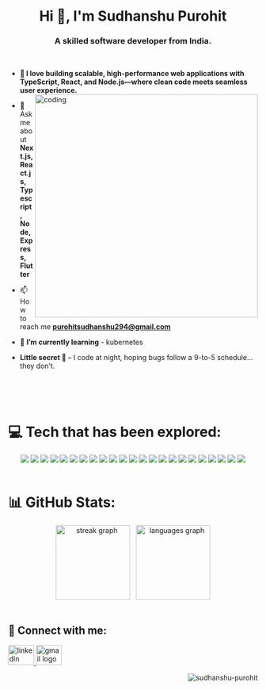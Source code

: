 <h1 align="center">Hi 👋, I'm Sudhanshu Purohit</h1>
<h3 align="center">A skilled software developer from India.</h3>

<br />

- **🔭 I love building scalable, high-performance web applications with TypeScript, React, and Node.js—where clean code meets seamless user experience.**
&nbsp; &nbsp; &nbsp; &nbsp; &nbsp; &nbsp;  <img align="right" alt="coding" width="450" src="https://mir-s3-cdn-cf.behance.net/project_modules/max_1200/81bb4b165684019.640b6038d133e.gif" />  

- 💬 Ask me about **Next.js, React.js, Typescript, Node, Express, Flutter**

- 📫 How to reach me **purohitsudhanshu294@gmail.com**

- 🌱 **I’m currently learning** - kubernetes

-  **Little secret 🤫** – I code at night, hoping bugs follow a 9-to-5 schedule… they don’t.



<br />
<br />
<br />



# 💻 Tech that has been explored:
<div align="center">
  <img src="https://img.shields.io/badge/Next-black?style=for-the-badge&logo=next.js&logoColor=white" />
  <img src="https://img.shields.io/badge/react-%2320232a.svg?style=for-the-badge&logo=react&logoColor=%2361DAFB" />
  <img src="https://img.shields.io/badge/typescript-%23007ACC.svg?style=for-the-badge&logo=typescript&logoColor=white" />
  <img src="https://img.shields.io/badge/javascript-%23323330.svg?style=for-the-badge&logo=javascript&logoColor=%23F7DF1E" />
  <img src="https://img.shields.io/badge/tailwindcss-%2338B2AC.svg?style=for-the-badge&logo=tailwind-css&logoColor=white" />
  <img src="https://img.shields.io/badge/shadcn-ui-%231A202C.svg?style=for-the-badge&logo=shadcn&logoColor=white" />
  <img src="https://img.shields.io/badge/html5-%23E34F26.svg?style=for-the-badge&logo=html5&logoColor=white" />
  <img src="https://img.shields.io/badge/css3-%231572B6.svg?style=for-the-badge&logo=css3&logoColor=white" />
  <img src="https://img.shields.io/badge/node.js-6DA55F?style=for-the-badge&logo=node.js&logoColor=white" />
  <img src="https://img.shields.io/badge/express.js-%23404d59.svg?style=for-the-badge&logo=express&logoColor=%2361DAFB" />
  <img src="https://img.shields.io/badge/MongoDB-%234ea94b.svg?style=for-the-badge&logo=mongodb&logoColor=white" />
  <img src="https://img.shields.io/badge/mysql-%2300000f.svg?style=for-the-badge&logo=mysql&logoColor=white" />
  <img src="https://img.shields.io/badge/postgresql-%23336791.svg?style=for-the-badge&logo=postgresql&logoColor=white" />
  <img src="https://img.shields.io/badge/prisma-%232D3748.svg?style=for-the-badge&logo=prisma&logoColor=white" />
  <img src="https://img.shields.io/badge/typeorm-%23F05032.svg?style=for-the-badge&logo=typeorm&logoColor=white" />
  <img src="https://img.shields.io/badge/git-%23F05032.svg?style=for-the-badge&logo=git&logoColor=white" />
  <img src="https://img.shields.io/badge/github-%23181717.svg?style=for-the-badge&logo=github&logoColor=white" />
  <img src="https://img.shields.io/badge/docker-%230db7ed.svg?style=for-the-badge&logo=docker&logoColor=white" />
  <img src="https://img.shields.io/badge/vercel-%23000000.svg?style=for-the-badge&logo=vercel&logoColor=white" />
  <img src="https://img.shields.io/badge/SASS-hotpink.svg?style=for-the-badge&logo=SASS&logoColor=white" />
  <img src="https://img.shields.io/badge/Flutter-%2302569B.svg?style=for-the-badge&logo=Flutter&logoColor=white" />
  <img src="https://img.shields.io/badge/dart-%230175C2.svg?style=for-the-badge&logo=dart&logoColor=white" />
  <img src="https://img.shields.io/badge/Firebase-039BE5?style=for-the-badge&logo=Firebase&logoColor=white" />
</div>




<br />



# 📊 GitHub Stats:

<div align="center">
<img src="https://streak-stats.demolab.com?user=Sudhanshu-Purohit&locale=en&mode=daily&theme=dracula&hide_border=false&border_radius=5&order=3" height="150" alt="streak graph" />
  &nbsp;
<img src="https://github-readme-stats.vercel.app/api/top-langs?username=Sudhanshu-Purohit&locale=en&hide_title=false&layout=compact&card_width=320&langs_count=5&theme=dracula&hide_border=false&order=2" height="150" alt="languages graph" />
</div>


<br />

<!-- <img src="https://raw.githubusercontent.com/Sudhanshu-Purohit/Sudhanshu-Purohit/output/snake.svg" alt="Snake animation" /> !-->


<h2 align="left">💬 Connect with me:</h3>

<div align="left">
  <a href="https://www.linkedin.com/in/sudhanshu-purohit24/" target="_blank">
    <img src="https://raw.githubusercontent.com/maurodesouza/profile-readme-generator/master/src/assets/icons/social/linkedin/default.svg" width="52" height="40" alt="linkedin logo"  />
  </a>
  <a href="mailto:purohitsudhanshu294@gmail.com" target="_blank">
    <img src="https://raw.githubusercontent.com/maurodesouza/profile-readme-generator/master/src/assets/icons/social/gmail/default.svg" width="52" height="40" alt="gmail logo"  />
  </a>
</div>

<p align="right"> <img src="https://komarev.com/ghpvc/?username=sudhanshu-purohit&label=Profile%20views&color=0e75b6&style=flat" alt="sudhanshu-purohit" /> </p>
